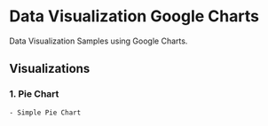 # Data Visualization Google Charts #
Data Visualization Samples using Google Charts. 

## Visualizations ##
### 1. Pie Chart ###
	- Simple Pie Chart